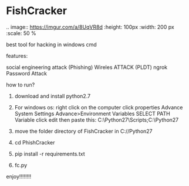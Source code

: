 # FishCracker

.. image:: https://imgur.com/a/8UqVR8d
   :height: 100px
   :width: 200 px
   :scale: 50 %

best tool for hacking in windows cmd

features:

social engineering attack (Phishing)
Wireles ATTACK (PLDT)
ngrok
Password Attack



how to run?

1) download and install  python2.7

2) For windows os:
right click on the computer click properties Advance System Settings Advance>Environment Variables
SELECT PATH Variable click edit then paste this:  C:\Python27\Scripts;C:\Python27

3) move the folder directory of FishCracker in C://Python27



4) cd PhishCracker

5) pip install -r requirements.txt

6) fc.py

enjoy!!!!!!!!

